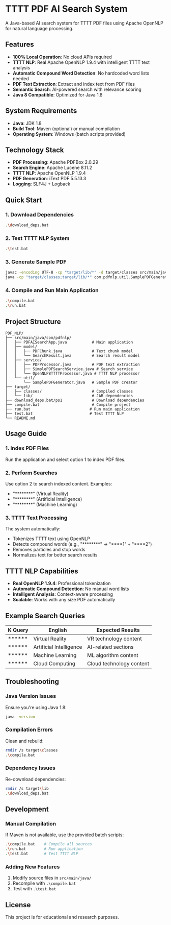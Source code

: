 # TTTT PDF AI Search System

A Java-based AI search system for TTTT PDF files using Apache OpenNLP for natural language processing.

## Features

- **100% Local Operation**: No cloud APIs required
- **TTTT NLP**: Real Apache OpenNLP 1.9.4 with intelligent TTTT text analysis
- **Automatic Compound Word Detection**: No hardcoded word lists needed
- **PDF Text Extraction**: Extract and index text from PDF files
- **Semantic Search**: AI-powered search with relevance scoring
- **Java 8 Compatible**: Optimized for Java 1.8

## System Requirements

- **Java**: JDK 1.8
- **Build Tool**: Maven (optional) or manual compilation
- **Operating System**: Windows (batch scripts provided)

## Technology Stack

- **PDF Processing**: Apache PDFBox 2.0.29
- **Search Engine**: Apache Lucene 8.11.2
- **TTTT NLP**: Apache OpenNLP 1.9.4
- **PDF Generation**: iText PDF 5.5.13.3
- **Logging**: SLF4J + Logback

## Quick Start

### 1. Download Dependencies
```bash
.\download_deps.bat
```

### 2. Test TTTT NLP System
```bash
.\test.bat
```

### 3. Generate Sample PDF
```bash
javac -encoding UTF-8 -cp "target/lib/*" -d target/classes src/main/java/com/pdfnlp/util/SamplePDFGenerator.java
java -cp "target/classes;target/lib/*" com.pdfnlp.util.SamplePDFGenerator
```

### 4. Compile and Run Main Application
```bash
.\compile.bat
.\run.bat
```

## Project Structure

```
PDF_NLP/
├── src/main/java/com/pdfnlp/
│   ├── PDFAISearchApp.java           # Main application
│   ├── model/
│   │   ├── PDFChunk.java             # Text chunk model
│   │   └── SearchResult.java         # Search result model
│   ├── service/
│   │   ├── PDFProcessor.java         # PDF text extraction
│   │   ├── SimplePDFSearchService.java # Search service
│   │   └── OpenNLP8TTTTProcessor.java # TTTT NLP processor
│   └── util/
│       └── SamplePDFGenerator.java   # Sample PDF creator
├── target/
│   ├── classes/                      # Compiled classes
│   └── lib/                          # JAR dependencies
├── download_deps.bat/ps1             # Download dependencies
├── compile.bat                       # Compile project
├── run.bat                          # Run main application
├── test.bat                         # Test TTTT NLP
└── README.md
```

## Usage Guide

### 1. Index PDF Files
Run the application and select option 1 to index PDF files.

### 2. Perform Searches
Use option 2 to search indexed content. Examples:
- "********" (Virtual Reality)
- "********" (Artificial Intelligence)
- "********" (Machine Learning)

### 3. TTTT Text Processing
The system automatically:
- Tokenizes TTTT text using OpenNLP
- Detects compound words (e.g., "********" → "****1" + "****2")
- Removes particles and stop words
- Normalizes text for better search results

## TTTT NLP Capabilities

- **Real OpenNLP 1.9.4**: Professional tokenization
- **Automatic Compound Detection**: No manual word lists
- **Intelligent Analysis**: Context-aware processing
- **Scalable**: Works with any size PDF automatically

## Example Search Queries

| K Query | English | Expected Results |
|--------------|---------|------------------|
| ****** | Virtual Reality | VR technology content |
| ****** | Artificial Intelligence | AI-related sections |
| ****** | Machine Learning | ML algorithm content |
| ****** | Cloud Computing | Cloud technology content |

## Troubleshooting

### Java Version Issues
Ensure you're using Java 1.8:
```bash
java -version
```

### Compilation Errors
Clean and rebuild:
```bash
rmdir /s target\classes
.\compile.bat
```

### Dependency Issues
Re-download dependencies:
```bash
rmdir /s target\lib
.\download_deps.bat
```

## Development

### Manual Compilation
If Maven is not available, use the provided batch scripts:
```bash
.\compile.bat    # Compile all sources
.\run.bat        # Run application
.\test.bat       # Test TTTT NLP
```

### Adding New Features
1. Modify source files in `src/main/java/`
2. Recompile with `.\compile.bat`
3. Test with `.\test.bat`

## License

This project is for educational and research purposes. 